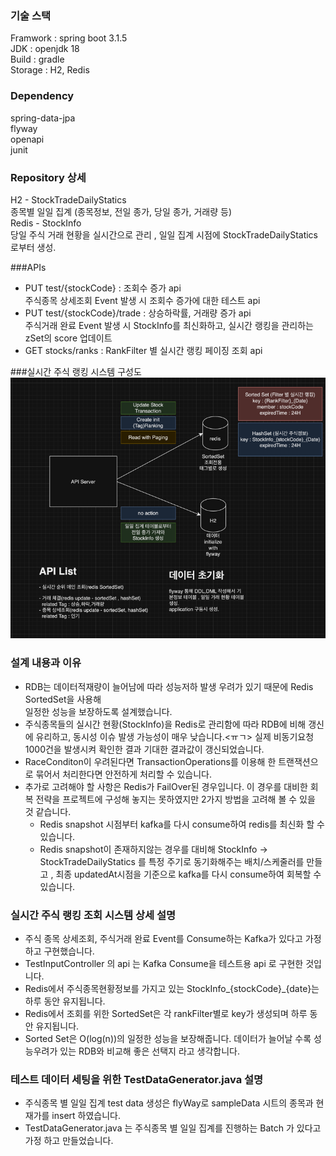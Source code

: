 ### 기술 스택
Framwork : spring boot 3.1.5<br>
JDK : openjdk 18<br>
Build : gradle <br>
Storage : H2, Redis

### Dependency
spring-data-jpa<br>
flyway<br>
openapi<br>
junit

### Repository 상세
H2 - StockTradeDailyStatics<br>
종목별 일일 집계 (종목정보, 전일 종가, 당일 종가, 거래량 등)<br>
Redis - StockInfo<br>
당일 주식 거래 현황을 실시간으로 관리 , 일일 집계 시점에 StockTradeDailyStatics로부터 생성.

###APIs
- PUT test/{stockCode} : 조회수 증가 api<br>
주식종목 상세조회 Event 발생 시 조회수 증가에 대한 테스트 api<br>
- PUT test/{stockCode}/trade : 상승하락률, 거래량 증가 api<br>
주식거래 완료 Event 발생 시 StockInfo를 최신화하고, 실시간 랭킹을 관리하는 zSet의 score 업데이트<br>
- GET stocks/ranks : RankFilter 별 실시간 랭킹 페이징 조회 api

###실시간 주식 랭킹 시스템 구성도
![img.png](img.png)

### 설계 내용과 이유
- RDB는 데이터적재량이 늘어남에 따라 성능저하 발생 우려가 있기 때문에 Redis SortedSet을 사용해<br>
일정한 성능을 보장하도록 설계했습니다.
- 주식종목들의 실시간 현황(StockInfo)을 Redis로 관리함에 따라 RDB에 비해 갱신에 유리하고, 동시성 이슈 발생 가능성이 매우 낮습니다.<ㅠㄱ>
실제 비동기요청 1000건을 발생시켜 확인한 결과 기대한 결과값이 갱신되었습니다.<br>
- RaceConditon이 우려된다면 TransactionOperations를 이용해 한 트랜잭션으로 묶어서 처리한다면 안전하게 처리할 수 있습니다.
- 추가로 고려해야 할 사항은 Redis가 FailOver된 경우입니다. 이 경우를 대비한 회복 전략을 프로젝트에 구성해 놓지는 못하였지만
2가지 방법을 고려해 볼 수 있을 것 같습니다.
  - Redis snapshot 시점부터 kafka를 다시 consume하여 redis를 최신화 할 수 있습니다.
  - Redis snapshot이 존재하지않는 경우를 대비해 StockInfo -> StockTradeDailyStatics 를 특정 주기로 동기화해주는 배치/스케줄러를
    만들고 , 최종 updatedAt시점을 기준으로 kafka를 다시 consume하여 회복할 수 있습니다. 



### 실시간 주식 랭킹 조회 시스템 상세 설명
- 주식 종목 상세조회, 주식거래 완료 Event를 Consume하는 Kafka가 있다고 가정하고 구현했습니다.
- TestInputController 의 api 는 Kafka Consume을 테스트용 api 로 구현한 것입니다.
- Redis에서 주식종목현황정보를 가지고 있는 StockInfo_{stockCode}_{date}는 하루 동안 유지됩니다.
- Redis에서 조회를 위한 SortedSet은 각 rankFilter별로 key가 생성되며 하루 동안 유지됩니다.
- Sorted Set은 O(log(n))의 일정한 성능을 보장해줍니다. 데이터가 늘어날 수록 성능우려가 있는 RDB와 비교해 좋은 선택지 라고 생각합니다.

### 테스트 데이터 세팅을 위한 TestDataGenerator.java 설명
- 주식종목 별 일일 집계 test data 생성은 flyWay로 sampleData 시트의 종목과 현재가를 insert 하였습니다.
- TestDataGenerator.java 는 주식종목 별 일일 집계를 진행하는 Batch 가 있다고 가정 하고 만들었습니다.



